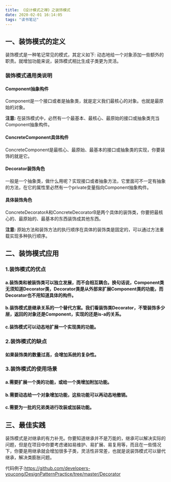 ```yaml
---
title: 《设计模式之禅》之装饰模式
date: 2020-02-01 16:14:05
tags: "读书笔记"
---
```


## 一、装饰模式的定义
装饰模式是一种笔记常见的模式，其定义如下:
动态地给一个对象添加一些额外的职责。就增加功能来说，装饰模式相比生成子类更为灵活。
<!--more-->

### 装饰模式通用类说明

#### Component抽象构件
Component是一个接口或者是抽象类，就是定义我们最核心的对象。也就是最原始的对象。

**注意:**
在装饰模式中，必然有一个最基本、最核心、最原始的接口或抽象类充当Component抽象构件。

#### ConcreteComponent具体构件
ConcreteComponent是最核心、最原始、最基本的接口或抽象类的实现，你要装饰的就是它。

#### Decorator装饰角色
一般是一个抽象类，做什么用呢？实现接口或者抽象方法，它里面可不一定有抽象的方法，在它的属性里必然有一个private变量指向Component抽象构件。

#### 具体装饰角色
ConcreteDecoratorA和ConcreteDecoratorB是两个具体的装饰类，你要把最核心的、最原始的、最基本的东西装饰成其他东西。


**注意:**
原始方法和装饰方法的执行顺序在具体的装饰类是固定的，可以通过方法重载实现多种执行顺序。


## 二、装饰模式应用

### 1.装饰模式的优点

#### a.装饰类和被装饰类可以独立发展，而不会相互耦合。换句话说，Component类无须知道Decorator类，Decorator类是从外部来扩展Component类的功能，而Decorator也不用知道具体的构件。

#### b.装饰模式是继承关系的一个替代方案。我们看装饰类Decorator，不管装饰多少层，返回的对象还是Component，实现的还是is-a的关系。

#### c.装饰模式可以动态地扩展一个实现类的功能。

### 2.装饰模式的缺点

#### 如果装饰类的数量过高，会增加系统的复杂性。


### 3.装饰模式的使用场景

#### a.需要扩展一个类的功能，或给一个类增加附加功能。

#### b.需要动态给一个对象增加功能，这些功能可以再动态地撤销。

#### c.需要为一批的兄弟类进行改装或加装功能。


## 三、最佳实践
装饰模式是对继承的有力补充。你要知道继承并不是万能的，继承可以解决实际的问题，但是在项目中你要考虑诸如易维护、易扩展、易复用等，而且在一些情况下，你要是用继承就会增加很多子类，灵活性非常差，也就是说装饰模式可以替代继承，解决类膨胀问题。

代码例子:https://github.com/developers-youcong/DesignPatternPractice/tree/master/Decorator


